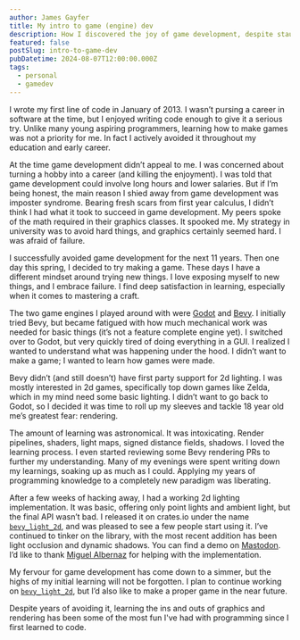 ```yaml
---
author: James Gayfer
title: My intro to game (engine) dev
description: How I discovered the joy of game development, despite staunchly avoiding it for years.
featured: false
postSlug: intro-to-game-dev
pubDatetime: 2024-08-07T12:00:00.000Z
tags:
  - personal
  - gamedev
---
```


I wrote my first line of code in January of 2013. I wasn’t pursing a career
in software at the time, but I enjoyed writing code enough to give it a
serious try. Unlike many young aspiring programmers, learning how to make
games was not a priority for me. In fact I actively avoided it throughout
my education and early career.

At the time game development didn’t appeal to me. I was concerned about
turning a hobby into a career (and killing the enjoyment). I was told that
game development could involve long hours and lower salaries. But if I’m
being honest, the main reason I shied away from game development was imposter
syndrome. Bearing fresh scars from first year calculus, I didn’t think I
had what it took to succeed in game development. My peers spoke of the math
required in their graphics classes. It spooked me. My strategy in university
was to avoid hard things, and graphics certainly seemed hard. I was afraid
of failure.

I successfully avoided game development for the next 11 years. Then one day
this spring, I decided to try making a game. These days I have a different
mindset around trying new things. I love exposing myself to new things, and
I embrace failure. I find deep satisfaction in learning, especially when it
comes to mastering a craft.

The two game engines I played around with were
[Godot](https://godotengine.org/) and [Bevy](https://bevyengine.org/). I
initially tried Bevy, but became fatigued with how much mechanical work
was needed for basic things (it’s not a feature complete engine yet). I
switched over to Godot, but very quickly tired of doing everything in a
GUI. I realized I wanted to understand what was happening under the hood. I
didn’t want to make a game; I wanted to learn how games were made.

Bevy didn’t (and still doesn’t) have first party support for 2d lighting. I
was mostly interested in 2d games, specifically top down games like Zelda,
which in my mind need some basic lighting. I didn’t want to go back to
Godot, so I decided it was time to roll up my sleeves and tackle 18 year
old me’s greatest fear: rendering.

The amount of learning was astronomical. It was intoxicating. Render pipelines,
shaders, light maps, signed distance fields, shadows. I loved the learning
process. I even started reviewing some Bevy rendering PRs to further my
understanding. Many of my evenings were spent writing down my learnings,
soaking up as much as I could. Applying my years of programming knowledge
to a completely new paradigm was liberating.

After a few weeks of hacking away, I had a working 2d lighting
implementation. It was basic, offering only point lights and ambient
light, but the final API wasn’t bad. I released it on crates.io under
the name [`bevy_light_2d`](https://crates.io/crates/bevy_light_2d),
and was pleased to see a few people start using it. I’ve
continued to tinker on the library, with the most recent addition
has been light occlusion and dynamic shadows. You can find a demo on
[Mastodon](https://fosstodon.org/@jgayfer/112913186285363067). I’d like
to thank [Miguel Albernaz](https://github.com/malbernaz) for helping with
the implementation.

My fervour for game development has come down to a simmer, but the highs
of my initial learning will not be forgotten. I plan to continue working on
[`bevy_light_2d`](https://github.com/jgayfer/bevy_light_2d), but I’d also
like to make a proper game in the near future.

Despite years of avoiding it, learning the ins and outs of graphics and
rendering has been some of the most fun I've had with programming since I
first learned to code.
